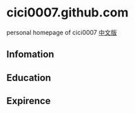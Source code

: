 # cici0007.github.com

personal homepage of cici0007
[中文版](README-CN.MD)

## Infomation


## Education


## Expirence
